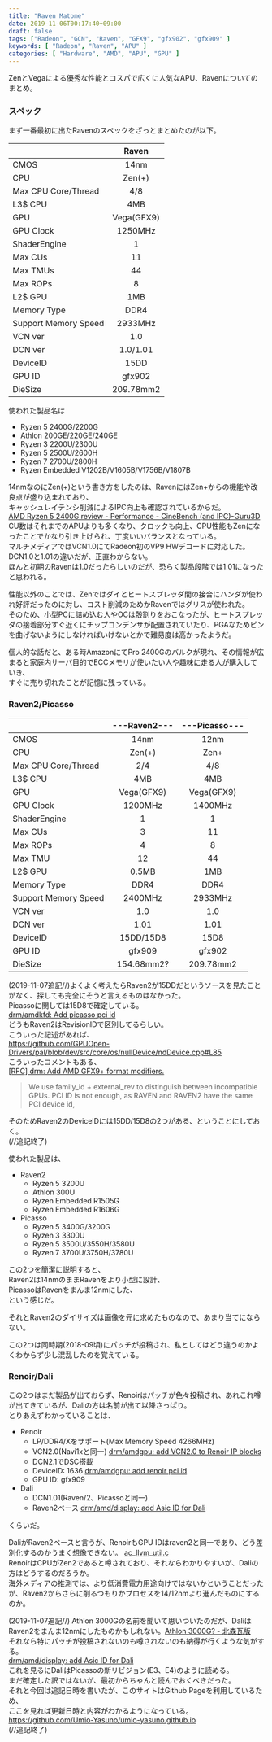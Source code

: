 ```yaml
---
title: "Raven Matome"
date: 2019-11-06T00:17:40+09:00
draft: false
tags: ["Radeon", "GCN", "Raven", "GFX9", "gfx902", "gfx909" ]
keywords: [ "Radeon", "Raven", "APU" ]
categories: [ "Hardware", "AMD", "APU", "GPU" ]
---
```


ZenとVegaによる優秀な性能とコスパで広くに人気なAPU、Ravenについてのまとめ。  

### スペック
まず一番最初に出たRavenのスペックをざっとまとめたのが以下。  

||Raven|
|:--|:--:|
|CMOS|14nm|
|CPU|Zen(+)|
|Max CPU Core/Thread|4/8|
|L3$ CPU|4MB|
|GPU|Vega(GFX9)|
|GPU Clock| 1250MHz
|ShaderEngine|1|
|Max CUs|11|
|Max TMUs|44|
|Max ROPs|8|
|L2$ GPU|1MB|
|Memory Type|DDR4|
|Support Memory Speed|2933MHz|
|VCN ver|1.0|
|DCN ver|1.0/1.01|
|DeviceID|15DD|
|GPU ID|gfx902|
|DieSize|209.78mm2|  
  
使われた製品名は  

* Ryzen 5 2400G/2200G
* Athlon 200GE/220GE/240GE
* Ryzen 3 2200U/2300U
* Ryzen 5 2500U/2600H
* Ryzen 7 2700U/2800H
* Ryzen Embedded V1202B/V1605B/V1756B/V1807B

14nmなのにZen(+)という書き方をしたのは、RavenにはZen+からの機能や改良点が盛り込まれており、  
キャッシュレイテンシ削減によるIPC向上も確認されているからだ。  
[AMD Ryzen 5 2400G review - Performance - CineBench (and IPC)-Guru3D](https://www.guru3d.com/articles_pages/amd_ryzen_5_2400g_review,8.html)  
CU数はそれまでのAPUよりも多くなり、クロックも向上、CPU性能もZenになったことでかなり引き上げられ、丁度いいバランスとなっている。  
マルチメディアではVCN1.0にてRadeon初のVP9 HWデコードに対応した。  
DCN1.0と1.01の違いだが、正直わからない。  
ほんと初期のRavenは1.0だったらしいのだが、恐らく製品段階では1.01になったと思われる。  

性能以外のことでは、Zenではダイとヒートスプレッダ間の接合にハンダが使われ好評だったのに対し、コスト削減のためかRavenではグリスが使われた。  
そのため、小型PCに詰め込む人やOCは殻割りをおこなったが、ヒートスプレッダの接着部分すぐ近くにチップコンデンサが配置されていたり、PGAなためピンを曲げないようにしなければいけないとかで難易度は高かったようだ。  

個人的な話だと、ある時AmazonにてPro 2400Gのバルクが現れ、その情報が広まると家庭内サーバ目的でECCメモリが使いたい人や趣味に走る人が購入していき、  
すぐに売り切れたことが記憶に残っている。  

### Raven2/Picasso

||---Raven2---|---Picasso---|
|:--|:--:|:--:|
|CMOS|14nm|12nm|
|CPU|Zen(+)|Zen+|
|Max CPU Core/Thread|2/4|4/8|
|L3$ CPU|4MB|4MB|
|GPU|Vega(GFX9)|Vega(GFX9)|
|GPU Clock|1200MHz|1400MHz|
|ShaderEngine|1|1|
|Max CUs|3|11|
|Max ROPs|4|8|
|Max TMU|12|44|
|L2$ GPU|0.5MB|1MB|
|Memory Type|DDR4|DDR4|
|Support Memory Speed|2400MHz|2933MHz|
|VCN ver|1.0|1.0|
|DCN ver|1.01|1.01|
|DeviceID|15DD/15D8|15D8|
|GPU ID|gfx909|gfx902|
|DieSize|154.68mm2?|209.78mm2|  

(2019-11-07追記//)よくよく考えたらRaven2が15DDだというソースを見たことがなく、探しても完全にそうと言えるものはなかった。  
Picassoに関しては15D8で確定している。  
[drm/amdkfd: Add picasso pci id](https://cgit.freedesktop.org/~agd5f/linux/commit/drivers/gpu/drm/amd?h=amd-staging-drm-next&id=e7ad88553aa1d48e950ca9a4934d246c1bee4be4)  
どうもRaven2はRevisionIDで区別してるらしい。  
こういった記述があれば、  
<https://github.com/GPUOpen-Drivers/pal/blob/dev/src/core/os/nullDevice/ndDevice.cpp#L85>  
こういったコメントもある、  
[[RFC] drm: Add AMD GFX9+ format modifiers.](https://lists.freedesktop.org/archives/dri-devel/2019-October/240407.html)

> We use family_id + external_rev to distinguish between incompatible GPUs.  PCI ID is not enough, as RAVEN and RAVEN2 have the same PCI device id,

そのためRaven2のDeviceIDには15DD/15D8の2つがある、ということにしておく。  
(//追記終了)
  
使われた製品は、  

* Raven2
    * Ryzen 5 3200U
    * Athlon 300U
    * Ryzen Embedded R1505G
    * Ryzen Embedded R1606G
* Picasso
    * Ryzen 5 3400G/3200G
    * Ryzen 3 3300U
    * Ryzen 5 3500U/3550H/3580U
    * Ryzen 7 3700U/3750H/3780U

この2つを簡潔に説明すると、  
Raven2は14nmのままRavenをより小型に設計、  
PicassoはRavenをまんま12nmにした、  
という感じだ。  

それとRaven2のダイサイズは画像を元に求めたものなので、あまり当てにならない。  

この2つは同時期(2018-09頃)にパッチが投稿され、私としてはどう違うのかよくわからず少し混乱したのを覚えている。  

### Renoir/Dali
この2つはまだ製品が出ておらず、Renoirはパッチが色々投稿され、あれこれ噂が出てきているが、Daliの方は名前が出て以降さっぱり。  
とりあえずわかっていることは、  

* Renoir
    * LP/DDR4/Xをサポート(Max Memory Speed 4266MHz)
    * VCN2.0(Navi1xと同一) [drm/amdgpu: add VCN2.0 to Renoir IP blocks](https://cgit.freedesktop.org/~agd5f/linux/commit/drivers/gpu/drm/amd?h=amd-staging-drm-next&id=279ba48e1f7677008e6e04d3eeb37b81b7496ed0)
    * DCN2.1でDSC搭載
    * DeviceID: 1636 [drm/amdgpu: add renoir pci id](https://cgit.freedesktop.org/~agd5f/linux/commit/drivers/gpu/drm/amd?h=amd-staging-drm-next&id=61bdb39c913fcd998faef7664a5f2f0170000335)
    * GPU ID: gfx909
* Dali
    * DCN1.01(Raven/2、Picassoと同一)
    * Raven2ベース [drm/amd/display: add Asic ID for Dali](https://cgit.freedesktop.org/~agd5f/linux/commit/drivers/gpu/drm/amd?h=amd-staging-drm-next&id=c4cacce7850042ad6b65d518d47497c0ae70c8b6)

くらいだ。  

DaliがRaven2ベースと言うが、RenoirもGPU IDはraven2と同一であり、どう差別化するのかうまく想像できない。 [ac_llvm_util.c](https://gitlab.freedesktop.org/mesa/mesa/blob/master/src/amd/llvm/ac_llvm_util.c#L145)  
RenoirはCPUがZen2であると噂されており、それならわかりやすいが、Daliの方はどうするのだろうか。  
海外メディアの推測では、より低消費電力用途向けではないかということだったが、Raven2からさらに削るつもりかプロセスを14/12nmより進んだものにするのか。  

(2019-11-07追記//)  Athlon 3000Gの名前を聞いて思いついたのだが、DaliはRaven2をまんま12nmにしたものかもしれない。[Athlon 3000G? - 北森瓦版](https://northwood.blog.fc2.com/blog-entry-10024.html)  
それなら特にパッチが投稿されないのも噂されないのも納得が行くような気がする。  
[drm/amd/display: add Asic ID for Dali](https://cgit.freedesktop.org/~agd5f/linux/commit/drivers/gpu/drm/amd?h=amd-staging-drm-next&id=c4cacce7850042ad6b65d518d47497c0ae70c8b6)  
これを見るにDaliはPicassoの新リビジョン(E3、E4)のように読める。  
まだ確定した訳ではないが、最初からちゃんと読んでおくべきだった。  
それと今回は追記日時を書いたが、このサイトはGithub Pageを利用しているため、  
ここを見れば更新日時と内容がわかるようになっている。  
<https://github.com/Umio-Yasuno/umio-yasuno.github.io>  
(//追記終了)
